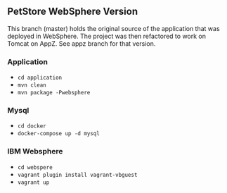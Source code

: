 ## PetStore WebSphere Version 

This branch (master) holds the original source of the application that was deployed in WebSphere. The project was then refactored to work on Tomcat on AppZ. See appz branch for that version.

### Application

* ```cd application```
* ```mvn clean```
* ```mvn package -Pwebsphere```

### Mysql

* ```cd docker```
* ```docker-compose up -d mysql```

### IBM Websphere

* ```cd webspere```
* ```vagrant plugin install vagrant-vbguest```
* ```vagrant up```
